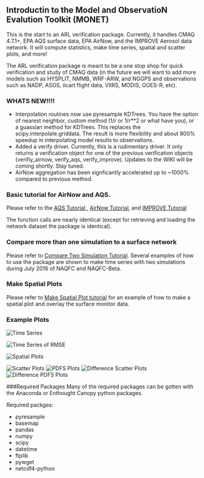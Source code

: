 #
## Introductin to the Model and ObservatioN Evalution Toolkit (MONET)

This is the start to an ARL verification package. Currently, it handles CMAQ 4.7.1+, EPA AQS surface data, EPA AirNow, and the IMPROVE Aerosol data network. It will compute statistics, make time series, spatial and scatter plots, and more!  

The ARL verification package is meant to be a one stop shop for quick verification and study of CMAQ data (in the future we will want to add more models such as HYSPLIT, NMMB, WRF-ARW, and NGGPS and observations such as NADP, ASOS, iicart flight data, VIIRS, MODIS, GOES-R, etc).  

### WHATS NEW!!!!

* Interpolation routines now use pyresample KDTrees.  You have the option of nearest neighbor, custom method (1/r or 1/r**2 or what have you), or a guassian method for KDTrees.  This replaces the scipy.interpolate.griddata.  The result is more flexibility and about 800% speedup in interpolating model results to observations.
* Added a verify driver.  Currently, this is a rudimentary driver.  It only returns a verification object for one of the previous verification objects (verifiy_airnow, verify_aqs, verify_improve).  Updates to the WIKI will be coming shortly.  Stay tuned. 
* AirNow aggregation has been signficantly accelerated up to ~1000% compared to previous method.

### Basic tutorial for AirNow and AQS.  

Please refer to the [AQS Tutorial ](https://github.com/noaa-oar-arl/MONET/wiki/Compare-CMAQ-to-AQS), [AirNow Tutorial](https://github.com/noaa-oar-arl/MONET/wiki/Comparing-CMAQ-and-AirNow), and [IMPROVE Tutorial](https://github.com/noaa-oar-arl/MONET/wiki/Compare-CMAQ-to-the-IMPROVE-Network)

The function calls are nearly identical (except for retrieving and loading the network dataset the package is identical).  

### Compare more than one simulation to a surface network

Please refer to [Compare Two Simulation Tutorial](https://github.com/noaa-oar-arl/MONET/wiki/Comparing-two-CMAQ-Simulations-Plotting-Overlay-Example). Several examples of how to use the package are shown to make time series with two simulations during July 2016 of NAQFC and NAQFC-Beta.

### Make Spatial Plots

Please refer to [Make Spatial Plot tutorial](https://github.com/noaa-oar-arl/MONET/wiki/Creating-Spatial-Plots-from-AIRNOW-and-CMAQ) for an example of how to make a spatial plot and overlay the surface monitor data.  

### Example Plots

![Time Series](https://github.com/noaa-oar-arl/MONET/master/sample_figures/pm2.5_timeseries.jpg?raw=true)

![Time Series of RMSE](https://github.com/noaa-oar-arl/MONET/master/sample_figures/pm2.5_timeseries_rmse.jpg?raw=true)

![Spatial Plots](https://github.com/bakerbd/blob/master/sample_figures/ozone_spatial.jpg?raw=true)

![Scatter Plots](https://github.com/noaa-oar-arl/MONET/blob/master/sample_figures/no2_scatter.jpg?raw=true)
![PDFS Plots](https://github.com/noaa-oar-arl/MONET/blob/master/sample_figures/no2_pdf.jpg?raw=true)
![Difference Scatter Plots](https://github.com/noaa-oar-arl/MONET/blob/master/sample_figures/no2_diffscatter.jpg?raw=true)
![Difference PDFS Plots](https://github.com/noaa-oar-arl/MONET/blob/master/sample_figures/no2_diffpdf.jpg?raw=true)

###Required Packages
Many of the required packages can be gotten with the Anaconda or Enthought Canopy python packages.

Required packges:

  * pyresample
  * basemap
  * pandas
  * numpy
  * scipy
  * datetime
  * ftplib
  * pywget
  * netcdf4-python

